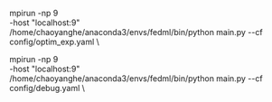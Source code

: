 mpirun -np 9 \
-host "localhost:9" \
/home/chaoyanghe/anaconda3/envs/fedml/bin/python main.py --cf config/optim_exp.yaml \


mpirun -np 9 \
-host "localhost:9" \
/home/chaoyanghe/anaconda3/envs/fedml/bin/python main.py --cf config/debug.yaml \











